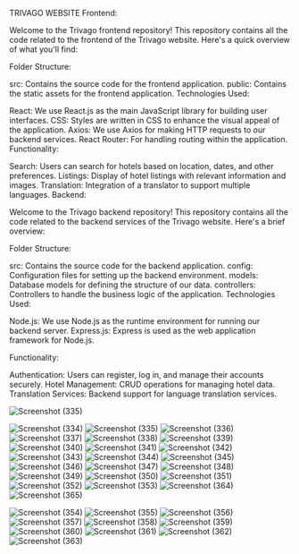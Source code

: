 TRIVAGO WEBSITE
Frontend:

Welcome to the Trivago frontend repository! This repository contains all the code related to the frontend of the Trivago website. Here's a quick overview of what you'll find:

Folder Structure:

src: Contains the source code for the frontend application.
public: Contains the static assets for the frontend application.
Technologies Used:

React: We use React.js as the main JavaScript library for building user interfaces.
CSS: Styles are written in CSS to enhance the visual appeal of the application.
Axios: We use Axios for making HTTP requests to our backend services.
React Router: For handling routing within the application.
Functionality:

Search: Users can search for hotels based on location, dates, and other preferences.
Listings: Display of hotel listings with relevant information and images.
Translation: Integration of a translator to support multiple languages.
Backend:

Welcome to the Trivago backend repository! This repository contains all the code related to the backend services of the Trivago website. Here's a brief overview:

Folder Structure:

src: Contains the source code for the backend application.
config: Configuration files for setting up the backend environment.
models: Database models for defining the structure of our data.
controllers: Controllers to handle the business logic of the application.
Technologies Used:

Node.js: We use Node.js as the runtime environment for running our backend server.
Express.js: Express is used as the web application framework for Node.js.

Functionality:

Authentication: Users can register, log in, and manage their accounts securely.
Hotel Management: CRUD operations for managing hotel data.
Translation Services: Backend support for language translation services.

![Screenshot (335)](https://github.com/MadhuViswa23/versel-trivago/assets/139744636/2cefe18e-9fdf-48c9-a745-54becb3a2c80)


![Screenshot (334)](https://github.com/MadhuViswa23/versel-trivago/assets/139744636/b5476b7d-aef5-463d-a875-016b15a6cdc9)
![Screenshot (335)](https://github.com/MadhuViswa23/versel-trivago/assets/139744636/c13f58d7-eed3-4882-a3fe-e718b6c64fc0)
![Screenshot (336)](https://github.com/MadhuViswa23/versel-trivago/assets/139744636/d702cad5-cfbe-44d4-8581-33a42f75ce7d)
![Screenshot (337)](https://github.com/MadhuViswa23/versel-trivago/assets/139744636/4578cd47-3c70-4d0e-9bb3-775c1dc7ac32)
![Screenshot (338)](https://github.com/MadhuViswa23/versel-trivago/assets/139744636/4f2ab37a-9d3c-4040-b7ef-8f09a4727af1)
![Screenshot (339)](https://github.com/MadhuViswa23/versel-trivago/assets/139744636/e9814eb4-a927-4f4d-a04e-9abf3e3842a2)
![Screenshot (340)](https://github.com/MadhuViswa23/versel-trivago/assets/139744636/c60ca6d0-b67b-48bf-8d08-69c2c7472c0b)
![Screenshot (341)](https://github.com/MadhuViswa23/versel-trivago/assets/139744636/5db926a2-0de8-490a-8f4d-a40ef9de5ec4)
![Screenshot (342)](https://github.com/MadhuViswa23/versel-trivago/assets/139744636/1270441c-d5ab-4899-b28d-901492ea25a6)
![Screenshot (343)](https://github.com/MadhuViswa23/versel-trivago/assets/139744636/92656892-5ca0-48be-8fd9-5b5b99f65fb6)
![Screenshot (344)](https://github.com/MadhuViswa23/versel-trivago/assets/139744636/67794905-fd75-4f93-b8a2-836d36898221)
![Screenshot (345)](https://github.com/MadhuViswa23/versel-trivago/assets/139744636/07723f6b-ea2d-418e-b64f-1f200db69f7d)
![Screenshot (346)](https://github.com/MadhuViswa23/versel-trivago/assets/139744636/ff3d69a4-e68e-4110-891e-8340b491c5ec)
![Screenshot (347)](https://github.com/MadhuViswa23/versel-trivago/assets/139744636/b912f69c-ed89-4b84-870f-63cdaf1fa49f)
![Screenshot (348)](https://github.com/MadhuViswa23/versel-trivago/assets/139744636/333b745a-9f75-4b27-9a3c-311ecf8c2f8e)
![Screenshot (349)](https://github.com/MadhuViswa23/versel-trivago/assets/139744636/a72a958d-6944-4752-bed0-486e795a7bab)
![Screenshot (350)](https://github.com/MadhuViswa23/versel-trivago/assets/139744636/d4ab88b9-5b0f-4570-a8a9-3df433554c8d)
![Screenshot (351)](https://github.com/MadhuViswa23/versel-trivago/assets/139744636/864ded37-7112-4cdb-b8de-0d429f067308)
![Screenshot (352)](https://github.com/MadhuViswa23/versel-trivago/assets/139744636/c2022b6b-5b68-4f98-a6f4-6d6ec8b89da0)
![Screenshot (353)](https://github.com/MadhuViswa23/versel-trivago/assets/139744636/8c4a381a-ee2d-4a72-9cfb-cd464314ec2a)
![Screenshot (364)](https://github.com/MadhuViswa23/versel-trivago/assets/139744636/aade88c2-f75c-40ca-bee8-12c5b80d01e7)
![Screenshot (365)](https://github.com/MadhuViswa23/versel-trivago/assets/139744636/220727b3-58f9-4b65-bd85-614df73d9262)

![Screenshot (354)](https://github.com/MadhuViswa23/versel-trivago/assets/139744636/c8dcfe37-46b9-4761-a7f5-2542d1cf5a86)
![Screenshot (355)](https://github.com/MadhuViswa23/versel-trivago/assets/139744636/9ff4922b-6df4-4c6a-b819-4be457dd5cf7)
![Screenshot (356)](https://github.com/MadhuViswa23/versel-trivago/assets/139744636/26e5364b-0588-421f-b5b4-f1eaccf3c175)
![Screenshot (357)](https://github.com/MadhuViswa23/versel-trivago/assets/139744636/9c26b790-652f-44b7-a118-290edfbfd4c8)
![Screenshot (358)](https://github.com/MadhuViswa23/versel-trivago/assets/139744636/2563d074-1b7d-463a-80d1-465bef8a188a)
![Screenshot (359)](https://github.com/MadhuViswa23/versel-trivago/assets/139744636/d4c11e18-38e4-450d-914d-dbf729f0dd12)
![Screenshot (360)](https://github.com/MadhuViswa23/versel-trivago/assets/139744636/77bb7f1e-8f37-4c63-a530-983d76a3e567)
![Screenshot (361)](https://github.com/MadhuViswa23/versel-trivago/assets/139744636/81ac65a3-e9a0-445d-9db7-94e732465bf6)
![Screenshot (362)](https://github.com/MadhuViswa23/versel-trivago/assets/139744636/00ca5785-1e84-4a41-95de-f0defbd93850)
![Screenshot (363)](https://github.com/MadhuViswa23/versel-trivago/assets/139744636/d4f9f1f9-c76f-4a38-aa84-6d828fd48196)
